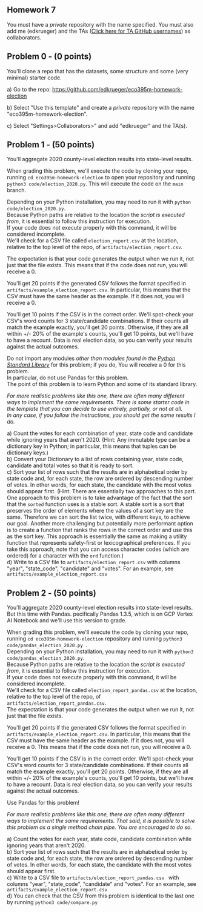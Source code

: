 ## Homework 7
You must have a _private_ repository with the name specified. You must also add me (edkrueger) and the TAs ([Click here for TA GitHub usernames](/ta-githubs.txt)) as collaborators.  

## Problem 0 - (0 points)

You'll clone a repo that has the datasets, some structure and some (very minimal) starter code.  

a) Go to the repo: https://github.com/edkrueger/eco395m-homework-election    

b) Select "Use this template" and create a _private_ repository with the name "eco395m-homework-election".  

c) Select "Settings>Collaborators>" and add "edkrueger" and the TA(s).  

## Problem 1 - (50 points)
You'll aggregate 2020 county-level election results into state-level results.

When grading this problem, we'll execute the code by cloning your repo, running `cd eco395m-homework-election` to open your repository and running `python3 code/election_2020.py`. This will execute the code on the `main` branch.  

Depending on your Python installation, you may need to run it with `python code/election_2020.py`.  
Because Python paths are relative to the location the _script is executed from_, it is essential to follow this instruction for execution.  
If your code does not execute properly with this command, it will be considered incomplete.  
We'll check for a CSV file called `election_report.csv` at the location, relative to the top level of the repo, of `artifacts/election_report.csv`.  

The expectation is that your code generates the output when we run it, not just that the file exists. This means that if the code does not run, you will receive a 0.  

You'll get 20 points if the generated CSV follows the format specified in `artifacts/example_election_report.csv`. In particular, this means that the CSV must have the same header as the example. If it does not, you will receive a 0.  

You'll get 10 points if the CSV is in the correct order.
We'll spot-check your CSV's word counts for 3 state/candidate combinations. If their counts all match the example exactly, you'll get 20 points. Otherwise, if they are all within +/- 20% of the example's counts, you'll get 10 points, but we'll have to have a recount. Data is real election data, so you can verify your results against the actual outcomes.

Do not import any modules _other than modules found in the [Python Standard Library](https://docs.python.org/3/library/)_ for this problem; if you do, You will receive a 0 for this problem.  
In particular, do not use Pandas for this problem.  
The point of this problem is to learn Python and some of its standard library.  

_For more realistic problems like this one, there are often many different ways to implement the same requirements.
There is some starter code in the template that you can decide to use entirely, partially, or not at all.  
In any case, if you follow the instructions, you should get the same results I do._

a) Count the votes for each combination of year, state code and candidate while ignoring years that aren't 2020. (Hint: Any immutable type can be a dictionary key in Python; in particular, this means that tuples can be dictionary keys.)  
b) Convert your Dictionary to a list of rows containing year, state code, candidate and total votes so that it is ready to sort.  
c) Sort your list of rows such that the results are in alphabetical order by state code and, for each state, the row are ordered by descending number of votes. In other words, for each state, the candidate with the most votes should appear first. (Hint: There are essentially two approaches to this part. One approach to this problem is to take advantage of the fact that the sort that the `sorted` function uses is a stable sort. A stable sort is a sort that preserves the order of elements where the values of a sort key are the same. Therefore we can sort the list twice, with different keys, to achieve our goal. Another more challenging but potentially more performant option is to create a function that ranks the rows in the correct order and use this as the sort key. This approach is essentially the same as making a utility function that represents safety-first or lexicographical preferences. If you take this approach, note that you can access character codes (which are ordered) for a character with the `ord` function.)  
d) Write to a CSV file to `artifacts/election_report.csv` with columns "year", "state_code", "candidate" and "votes". For an example, see `artifacts/example_election_report.csv`  


## Problem 2 - (50 points)
You'll aggregate 2020 county-level election results into state-level results. But this time with Pandas.  pecifically Pandas 1.3.5, which is on GCP Vertex AI Notebook and we'll use this version to grade.  

When grading this problem, we'll execute the code by cloning your repo, running `cd eco395m-homework-election` repository and running `python3 code/pandas_election_2020.py `.  
Depending on your Python installation, you may need to run it with `python3 code/pandas_election_2020.py`.  
Because Python paths are relative to the location the _script is executed from_, it is essential to follow this instruction for execution.  
If your code does not execute properly with this command, it will be considered incomplete.  
We'll check for a CSV file called `election_report_pandas.csv` at the location, relative to the top level of the repo, of `artifacts/election_report_pandas.csv`.  
The expectation is that your code generates the output when we run it, not just that the file exists.  

You'll get 20 points if the generated CSV follows the format specified in `artifacts/example_election_report.csv`. In particular, this means that the CSV must have the same header as the example. If it does not, you will receive a 0. This means that if the code does not run, you will receive a 0.  

You'll get 10 points if the CSV is in the correct order.
We'll spot-check your CSV's word counts for 3 state/candidate combinations. If their counts all match the example exactly, you'll get 20 points. Otherwise, if they are all within +/- 20% of the example's counts, you'll get 10 points, but we'll have to have a recount. Data is real election data, so you can verify your results against the actual outcomes.

Use Pandas for this problem!

_For more realistic problems like this one, there are often many different ways to implement the same requirements. That said, it is possible to solve this problem as a single method chain pipe. You are encouraged to do so._

a) Count the votes for each year, state code, candidate combination while ignoring years that aren't 2020.  
b) Sort your list of rows such that the results are in alphabetical order by state code and, for each state, the row are ordered by descending number of votes. In other words, for each state, the candidate with the most votes should appear first.  
c) Write to a CSV file to `artifacts/election_report_pandas.csv
` with columns "year", "state_code", "candidate" and "votes". For an example, see `artifacts/example_election_report.csv`  
d) You can check that the CSV from this problem is identical to the last one by running `python3 code/compare.py`  
